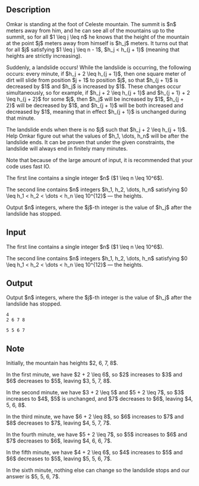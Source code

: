 ## Description

<div><p>Omkar is standing at the foot of Celeste mountain. The summit is $n$ meters away from him, and he can see all of the mountains up to the summit, so for all $1 \leq j \leq n$ he knows that the height of the mountain at the point $j$ meters away from himself is $h_j$ meters. It turns out that for all $j$ satisfying $1 \leq j \leq n - 1$, $h_j &lt; h_{j + 1}$ (meaning that heights are strictly increasing).</p><p>Suddenly, a landslide occurs! While the landslide is occurring, the following occurs: every minute, if $h_j + 2 \leq h_{j + 1}$, then one square meter of dirt will slide from position $j + 1$ to position $j$, so that $h_{j + 1}$ is decreased by $1$ and $h_j$ is increased by $1$. These changes occur simultaneously, so for example, if $h_j + 2 \leq h_{j + 1}$ and $h_{j + 1} + 2 \leq h_{j + 2}$ for some $j$, then $h_j$ will be increased by $1$, $h_{j + 2}$ will be decreased by $1$, and $h_{j + 1}$ will be both increased and decreased by $1$, meaning that in effect $h_{j + 1}$ is unchanged during that minute.</p><p>The landslide ends when there is no $j$ such that $h_j + 2 \leq h_{j + 1}$. Help Omkar figure out what the values of $h_1, \dots, h_n$ will be after the landslide ends. It can be proven that under the given constraints, the landslide will always end in finitely many minutes.</p><p>Note that because of the large amount of input, it is recommended that your code uses fast IO.</p></div><div class="input-specification"><p>The first line contains a single integer $n$ ($1 \leq n \leq 10^6$). </p><p>The second line contains $n$ integers $h_1, h_2, \dots, h_n$ satisfying $0 \leq h_1 &lt; h_2 &lt; \dots &lt; h_n \leq 10^{12}$&nbsp;— the heights.</p></div><div class="output-specification"><p>Output $n$ integers, where the $j$-th integer is the value of $h_j$ after the landslide has stopped.</p></div>

## Input

<p>The first line contains a single integer $n$ ($1 \leq n \leq 10^6$). </p><p>The second line contains $n$ integers $h_1, h_2, \dots, h_n$ satisfying $0 \leq h_1 &lt; h_2 &lt; \dots &lt; h_n \leq 10^{12}$&nbsp;— the heights.</p>

## Output

<p>Output $n$ integers, where the $j$-th integer is the value of $h_j$ after the landslide has stopped.</p>





```input1
4
2 6 7 8
```




```output1
5 5 6 7
```



## Note

<p>Initially, the mountain has heights $2, 6, 7, 8$.</p><p>In the first minute, we have $2 + 2 \leq 6$, so $2$ increases to $3$ and $6$ decreases to $5$, leaving $3, 5, 7, 8$.</p><p>In the second minute, we have $3 + 2 \leq 5$ and $5 + 2 \leq 7$, so $3$ increases to $4$, $5$ is unchanged, and $7$ decreases to $6$, leaving $4, 5, 6, 8$.</p><p>In the third minute, we have $6 + 2 \leq 8$, so $6$ increases to $7$ and $8$ decreases to $7$, leaving $4, 5, 7, 7$.</p><p>In the fourth minute, we have $5 + 2 \leq 7$, so $5$ increases to $6$ and $7$ decreases to $6$, leaving $4, 6, 6, 7$.</p><p>In the fifth minute, we have $4 + 2 \leq 6$, so $4$ increases to $5$ and $6$ decreases to $5$, leaving $5, 5, 6, 7$.</p><p>In the sixth minute, nothing else can change so the landslide stops and our answer is $5, 5, 6, 7$.</p>
